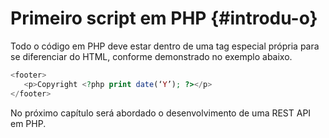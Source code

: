 # Primeiro script em PHP {#introdu-o}

Todo o código em PHP deve estar dentro de uma tag especial própria para se diferenciar do HTML, conforme demonstrado no exemplo abaixo.

```php
<footer>
   <p>Copyright <?php print date(‘Y’); ?></p>
</footer>
```

No próximo capítulo será abordado o desenvolvimento de uma REST API em PHP.

